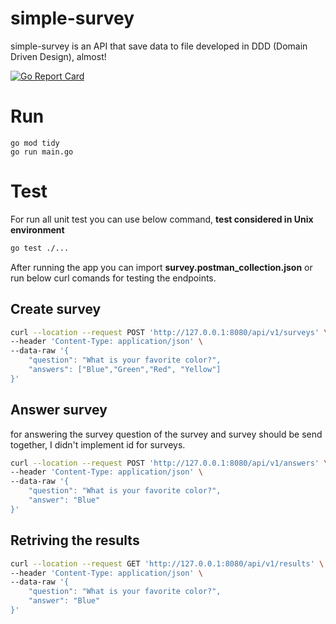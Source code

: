 # simple-survey
simple-survey is an API that save data to file developed in DDD (Domain Driven Design), 
almost!

[![Go Report Card](https://goreportcard.com/badge/github.com/syronz/simple-survey)](https://goreportcard.com/report/github.com/syronz/simple-survey)


# Run
```
go mod tidy
go run main.go
```

# Test

For run all unit test you can use below command, **test considered in Unix environment**

```bash
go test ./...
```

After running the app you can import **survey.postman_collection.json** or run below curl
comands for testing the endpoints.

## Create survey

```bash
curl --location --request POST 'http://127.0.0.1:8080/api/v1/surveys' \
--header 'Content-Type: application/json' \
--data-raw '{
    "question": "What is your favorite color?",
    "answers": ["Blue","Green","Red", "Yellow"]
}'
```

## Answer survey
for answering the survey question of the survey and survey should be send together, I didn't
implement id for surveys.

```bash
curl --location --request POST 'http://127.0.0.1:8080/api/v1/answers' \
--header 'Content-Type: application/json' \
--data-raw '{
    "question": "What is your favorite color?",
    "answer": "Blue"
}'
```


## Retriving the results

```bash
curl --location --request GET 'http://127.0.0.1:8080/api/v1/results' \
--header 'Content-Type: application/json' \
--data-raw '{
    "question": "What is your favorite color?",
    "answer": "Blue"
}'
```
